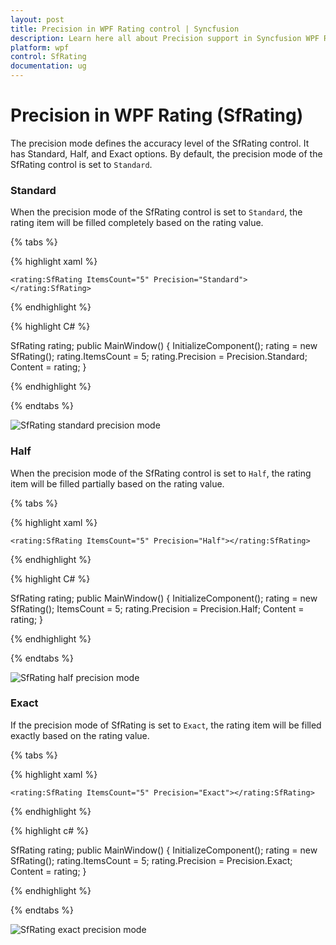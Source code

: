 ```yaml
---
layout: post
title: Precision in WPF Rating control | Syncfusion
description: Learn here all about Precision support in Syncfusion WPF Rating (SfRating) control, its elements and more.
platform: wpf
control: SfRating
documentation: ug
---
```


# Precision in WPF Rating (SfRating)

The precision mode defines the accuracy level of the SfRating control. It has Standard, Half, and Exact options. By default, the precision mode of the SfRating control is set to `Standard`.

### Standard

When the precision mode of the SfRating control is set to `Standard`, the rating item will be filled completely based on the rating value.

{% tabs %}

{% highlight xaml %}

	<rating:SfRating ItemsCount="5" Precision="Standard"></rating:SfRating>
	
{% endhighlight %}

{% highlight C# %}

SfRating rating;
public MainWindow()
{
    InitializeComponent();
    rating = new SfRating();
    rating.ItemsCount = 5;
    rating.Precision = Precision.Standard;
    Content = rating;
}

{% endhighlight %}

{% endtabs %}

![SfRating standard precision mode](images/Precision_Standard.png)

### Half

When the precision mode of the SfRating control is set to `Half`, the rating item will be filled partially based on the rating value.

{% tabs %}

{% highlight xaml %}

    <rating:SfRating ItemsCount="5" Precision="Half"></rating:SfRating>	
    
{% endhighlight %}

{% highlight C# %}

SfRating rating;
public MainWindow()
{
    InitializeComponent();
    rating = new SfRating();
    ItemsCount = 5;
    rating.Precision = Precision.Half;
    Content = rating;
}

{% endhighlight %} 

{% endtabs %}

![SfRating half precision mode](images/Precision_Half.png)

### Exact

If the precision mode of SfRating is set to `Exact`, the rating item will be filled exactly based on the rating value.

{% tabs %}

{% highlight xaml %}

    <rating:SfRating ItemsCount="5" Precision="Exact"></rating:SfRating>

{% endhighlight %}

{% highlight c# %}

SfRating rating;
public MainWindow()
{
    InitializeComponent();
    rating = new SfRating();
    rating.ItemsCount = 5;
    rating.Precision = Precision.Exact;
    Content = rating;
}

{% endhighlight %} 

{% endtabs %}

![SfRating exact precision mode](images/Precision_Exact.png) 
